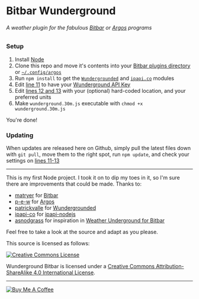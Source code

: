 # Bitbar Wunderground

###### A weather plugin for the fabulous [Bitbar](https://github.com/matryer/bitbar) or [Argos](https://github.com/p-e-w/argos) programs

### Setup

1. Install [Node](https://nodejs.org/)
2. Clone this repo and move it's contents into your [Bitbar plugins directory](https://github.com/matryer/bitbar#installing-plugins) or [`~/.config/argos`](https://github.com/p-e-w/argos#installation)
3. Run `npm install` to get the [`Wundergrounded`](https://github.com/patrickvalle/wundergrounded) and [`ipapi.co`](https://github.com/ipapi-co/ipapi-nodejs) modules
4. Edit [line 11](wunderground.30m.js#L11) to have your [Wunderground API Key](https://www.wunderground.com/weather/api)
5. Edit [lines 12 and 13](wunderground.30m.js#L12-L13) with your (optional) hard-coded location, and your preferred units
6. Make `wunderground.30m.js` executable with `chmod +x wunderground.30m.js`

You're done!

### Updating

When updates are released here on Github, simply pull the latest files down with `git pull`, move them to the right spot, run `npm update`, and check your settings on [lines 11-13](wunderground.30m.js#L11-L13)

- - -

This is my first Node project. I took it on to dip my toes in it, so I'm sure there are improvements that could be made. Thanks to:
- [matryer](https://github.com/matryer) for [Bitbar](https://github.com/matryer/bitbar)
- [p-e-w](https://github.com/p-e-w) for [Argos](https://github.com/p-e-w/argos)
- [patrickvalle](https://github.com/patrickvalle) for [Wundergrounded](https://github.com/patrickvalle/wundergrounded)
- [ipapi-co](https://github.com/ipapi-co) for [ipapi-nodejs](https://github.com/ipapi-co/ipapi-nodejs)
- [asnodgrass](https://github.com/asnodgrass) for inspiration in [Weather Underground for Bitbar](https://github.com/matryer/bitbar-plugins/blob/master/Weather/Wunderground.30m.rb)

Feel free to take a look at the source and adapt as you please.

This source is licensed as follows:

[![Creative Commons License](https://i.creativecommons.org/l/by-sa/4.0/88x31.png)](http://creativecommons.org/licenses/by-sa/4.0/)

<span xmlns:dct="http://purl.org/dc/terms/" property="dct:title">Wunderground Bitbar</span> is licensed under a [Creative Commons Attribution-ShareAlike 4.0 International License](http://creativecommons.org/licenses/by-sa/4.0/).

- - -

[![Buy Me A Coffee](https://www.buymeacoffee.com/assets/img/custom_images/white_img.png)](https://buymeacoff.ee/leoherzog)
